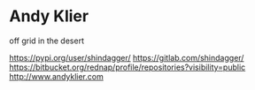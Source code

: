 # Andy Klier  
  
off grid in the desert  
  
https://pypi.org/user/shindagger/
https://gitlab.com/shindagger/
https://bitbucket.org/rednap/profile/repositories?visibility=public
http://www.andyklier.com
